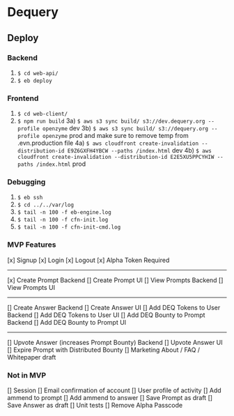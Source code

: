 # Dequery

## Deploy
### Backend
1) ```$ cd web-api/```
2) ```$ eb deploy```

### Frontend
1) ```$ cd web-client/```
2) ```$ npm run build```
3a) ```$ aws s3 sync build/ s3://dev.dequery.org --profile openzyme``` dev
3b) ```$ aws s3 sync build/ s3://dequery.org --profile openzyme``` prod and make sure to remove temp from .evn.production file
4a) ```$ aws cloudfront create-invalidation --distribution-id E9Z6GXFH4YBCW --paths /index.html``` dev
4b) ```$ aws cloudfront create-invalidation --distribution-id E2E5XU5PPCYHIW --paths /index.html``` prod

### Debugging
1) ```$ eb ssh```
2) ```$ cd ../../var/log```
3) ```$ tail -n 100 -f eb-engine.log```
4) ```$ tail -n 100 -f cfn-init.log```
5) ```$ tail -n 100 -f cfn-init-cmd.log```


### MVP Features
[x] Signup
[x] Login
[x] Logout
[x] Alpha Token Required

-----
[x] Create Prompt Backend
[] Create Prompt UI
[] View Prompts Backend
[] View Prompts UI

-----
[] Create Answer Backend
[] Create Answer UI
[] Add DEQ Tokens to User Backend
[] Add DEQ Tokens to User UI
[] Add DEQ Bounty to Prompt Backend
[] Add DEQ Bounty to Prompt UI

------
[] Upvote Answer (increases Prompt Bounty) Backend
[] Upvote Answer UI
[] Expire Prompt with Distributed Bounty
[] Marketing About / FAQ / Whitepaper draft


### Not in MVP
[] Session
[] Email confirmation of account
[] User profile of activity
[] Add ammend to prompt
[] Add ammend to answer
[] Save Prompt as draft
[] Save Answer as draft
[] Unit tests
[] Remove Alpha Passcode


